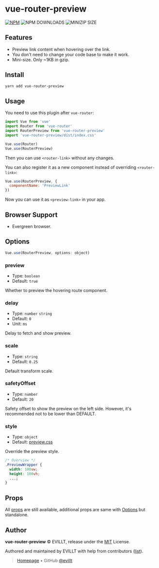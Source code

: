 # vue-router-preview

[![NPM](https://badgen.net/npm/v/vue-router-preview?icon=npm)](http://npm.im/vue-router-preview)
![NPM DOWNLOADS](https://badgen.net/npm/dm/vue-router-preview)
![MINIZIP SIZE](https://badgen.net/bundlephobia/minzip/vue-router-preview)

## Features

- Preview link content when hovering over the link.
- You don't need to change your code base to make it work.
- Mini-size. Only ~1KB in gzip.

## Install

```sh
yarn add vue-router-preview
```

## Usage

You need to use this plugin after `vue-router`:

```js
import Vue from 'vue'
import Router from 'vue-router'
import RouterPreview from 'vue-router-preview'
import 'vue-router-preview/dist/index.css'

Vue.use(Router)
Vue.use(RouterPreview)
```

Then you can use `<router-link>` without any changes.

You can also register it as a new component instead of overriding `<router-link>`:

```js
Vue.use(RouterPreview, {
  componentName: 'PreviewLink'
})
```

Now you can use it as `<preview-link>` in your app.

## Browser Support

- Evergreen browser.

## Options

```js
Vue.use(RouterPreview, options: object)
```

### preview

- Type: `boolean`
- Default: `true`

Whether to preview the hovering route component.

### delay

- Type: `number` `string`
- Default: `0`
- Unit: `ms`

Delay to fetch and show preview.

### scale

- Type: `string`
- Default: `0.25`

Default transform scale.

### safetyOffset

- Type: `number`
- Default: `20`

Safety offset to show the preview on the left side. However, it's recommended not to be lower than DEFAULT.

### style

- Type: `object`
- Default: [preview.css](./lib/preview.css)

Override the preview style.

```css
/* Overview */
.PreviewWrapper {
  width: 100vw;
  height: 100vh;
  ...;
}
```

## Props

All [props](https://router.vuejs.org/api/#router-link-props) are still available, additional props are same with [Options](#options) but standalone.

## Author

**vue-router-preview** © EVILLT, release under the [MIT](./LICENSE) License.

Authored and maintained by EVILLT with help from contributors ([list](https://github.com/evillt/vue-router-preview/contributors)).

> [Homepage](https://evila.me) • GitHub [@evillt](https://github.com/evillt)
